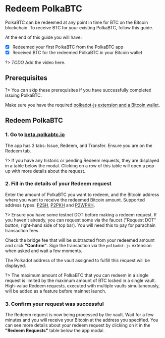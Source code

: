 # Redeem PolkaBTC

PolkaBTC can be redeemed at any point in time for BTC on the Bitcoin blockchain. To receive BTC for your existing PolkaBTC, follow this guide.

At the end of this guide you will have:

- [x] Redeemed your first PolkaBTC from the PolkaBTC app
- [X] Received BTC for the redeemed PolkaBTC in your Bitcoin wallet

?> _TODO_ Add the video here.

## Prerequisites

?> You can skip these prerequisites if you have successfully completed issuing PolkaBTC.

Make sure you have the required [polkadot-js extension and a Bitcoin wallet](start/prereq.md).

## Redeem PolkaBTC

### 1. Go to [ beta.polkabtc.io](https://beta.polkabtc.io)

The app has 3 tabs: Issue, Redeem, and Transfer. Ensure you are on the Redeem tab.

?> If you have any historic or pending Redeem requests, they are displayed in a table below the modal. Clicking on a row of this table will open a pop-up with more details about the request.

### 2. Fill in the details of your Redeem request

Enter the amount of PolkaBTC you want to redeem, and the Bitcoin address where you want to receive the redeemed Bitcoin amount. Supported address types: [P2SH](https://en.bitcoin.it/wiki/P2SH), [P2PKH](https://en.bitcoin.it/wiki/P2PKH) and [P2WPKH](https://wiki.trezor.io/P2WPKH).

?> Ensure you have some testnet DOT before making a redeem request. If you haven't already, you can request some via the faucet ("Request DOT" button, right-hand side of top bar). You will need this to pay for parachain transaction fees.

Check the bridge fee that will be subtracted from your redeemed amount and click **"Confirm"**. Sign the transaction via the `polkadot-js` extension when asked and wait a few moments.

The Polkadot address of the vault assigned to fulfill this request will be displayed.

?> The maximum amount of PolkaBTC that you can redeem in a single request is limited by the maximum amount of BTC locked in a single vault. High-value Redeem requests, executed with multiple vaults simultaneously, will be added as a feature before mainnet launch.

### 3. Confirm your request was successful

The Redeem request is now being processed by the vault. Wait for a few minutes and you will receive your Bitcoin at the address you specified. You can see more details about your redeem request by clicking on it in the  **"Redeem Requests"** table below the app modal.

